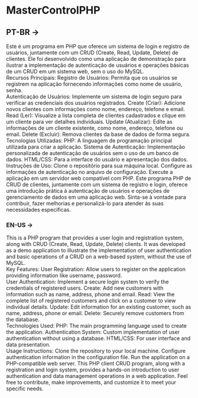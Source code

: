 # MasterControlPHP
<h2>PT-BR -></h2> <p>
  Este é um programa em PHP que oferece um sistema de login e registro de usuários, juntamente com um CRUD (Create, Read, Update, Delete) de clientes. Ele foi desenvolvido como uma aplicação de demonstração para ilustrar a implementação de autenticação de usuários e operações básicas de um CRUD em um sistema web, sem o uso do MySQL.  <br>Recursos Principais:  Registro de Usuários: Permita que os usuários se registrem na aplicação fornecendo informações como nome de usuário, senha.  <br>Autenticação de Usuários: Implemente um sistema de login seguro para verificar as credenciais dos usuários registrados.  Create (Criar): Adicione novos clientes com informações como nome, endereço, telefone e email.  Read (Ler): Visualize a lista completa de clientes cadastrados e clique em um cliente para ver detalhes individuais.  Update (Atualizar): Edite as informações de um cliente existente, como nome, endereço, telefone ou email.  Delete (Excluir): Remova clientes da base de dados de forma segura.  <br>Tecnologias Utilizadas:  PHP: A linguagem de programação principal utilizada para criar a aplicação.  Sistema de Autenticação: Implementação personalizada de autenticação de usuários sem o uso de um banco de dados.  HTML/CSS: Para a interface do usuário e apresentação dos dados.  <br>Instruções de Uso:  Clone o repositório para sua máquina local. Configure as informações de autenticação no arquivo de configuração. Execute a aplicação em um servidor web compatível com PHP. Este programa PHP de CRUD de clientes, juntamente com um sistema de registro e login, oferece uma introdução prática à autenticação de usuários e operações de gerenciamento de dados em uma aplicação web. Sinta-se à vontade para contribuir, fazer melhorias e personalizá-lo para atender às suas necessidades específicas.
</p>

<h3>EN-US -></h3> <p>
  This is a PHP program that provides a user login and registration system, along with CRUD (Create, Read, Update, Delete) clients. It was developed as a demo application to illustrate the implementation of user authentication and basic operations of a CRUD on a web-based system, without the use of MySQL. <br>Key Features: User Registration: Allow users to register on the application providing information like username, password. <br>User Authentication: Implement a secure login system to verify the credentials of registered users. Create: Add new customers with information such as name, address, phone and email. Read: View the complete list of registered customers and click on a customer to view individual details. Update: Edit information for an existing customer, such as name, address, phone or email. Delete: Securely remove customers from the database. <br>Technologies Used: PHP: The main programming language used to create the application. Authentication System: Custom implementation of user authentication without using a database. HTML/CSS: For user interface and data presentation. <br>Usage Instructions: Clone the repository to your local machine. Configure authentication information in the configuration file. Run the application on a PHP-compatible web server. This PHP client CRUD program, along with a registration and login system, provides a hands-on introduction to user authentication and data management operations in a web application. Feel free to contribute, make improvements, and customize it to meet your specific needs.

</p>
